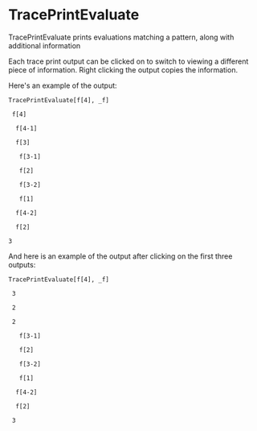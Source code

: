 # TracePrintEvaluate

TracePrintEvaluate prints evaluations matching a pattern, along with additional information

Each trace print output can be clicked on to switch to viewing a different piece of information. Right clicking the output copies the information.

Here's an example of the output:

```
TracePrintEvaluate[f[4], _f]

 f[4]

  f[4-1]

  f[3]

   f[3-1]

   f[2]

   f[3-2]

   f[1]

  f[4-2]

  f[2]

3
```

And here is an example of the output after clicking on the first three outputs:

```
TracePrintEvaluate[f[4], _f]

 3

 2

 2

   f[3-1]

   f[2]

   f[3-2]

   f[1]

  f[4-2]

  f[2]

 3
 ```
